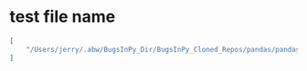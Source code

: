 # test file name

```json
[
    "/Users/jerry/.abw/BugsInPy_Dir/BugsInPy_Cloned_Repos/pandas/pandas/tests/io/json/test_pandas.py"
]
```
